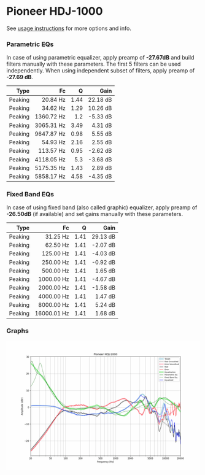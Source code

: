 # Pioneer HDJ-1000
See [usage instructions](https://github.com/jaakkopasanen/AutoEq#usage) for more options and info.

### Parametric EQs
In case of using parametric equalizer, apply preamp of **-27.67dB** and build filters manually
with these parameters. The first 5 filters can be used independently.
When using independent subset of filters, apply preamp of **-27.69 dB**.

| Type    | Fc         |    Q | Gain     |
|--------:|-----------:|-----:|---------:|
| Peaking | 20.84 Hz   | 1.44 | 22.18 dB |
| Peaking | 34.62 Hz   | 1.29 | 10.26 dB |
| Peaking | 1360.72 Hz | 1.2  | -5.33 dB |
| Peaking | 3065.31 Hz | 3.49 | 4.31 dB  |
| Peaking | 9647.87 Hz | 0.98 | 5.55 dB  |
| Peaking | 54.93 Hz   | 2.16 | 2.55 dB  |
| Peaking | 113.57 Hz  | 0.95 | -2.62 dB |
| Peaking | 4118.05 Hz | 5.3  | -3.68 dB |
| Peaking | 5175.35 Hz | 1.43 | 2.89 dB  |
| Peaking | 5858.17 Hz | 4.58 | -4.35 dB |

### Fixed Band EQs
In case of using fixed band (also called graphic) equalizer, apply preamp of **-26.50dB**
(if available) and set gains manually with these parameters.

| Type    | Fc          |    Q | Gain     |
|--------:|------------:|-----:|---------:|
| Peaking | 31.25 Hz    | 1.41 | 29.13 dB |
| Peaking | 62.50 Hz    | 1.41 | -2.07 dB |
| Peaking | 125.00 Hz   | 1.41 | -4.03 dB |
| Peaking | 250.00 Hz   | 1.41 | -0.92 dB |
| Peaking | 500.00 Hz   | 1.41 | 1.65 dB  |
| Peaking | 1000.00 Hz  | 1.41 | -4.67 dB |
| Peaking | 2000.00 Hz  | 1.41 | -1.58 dB |
| Peaking | 4000.00 Hz  | 1.41 | 1.47 dB  |
| Peaking | 8000.00 Hz  | 1.41 | 5.24 dB  |
| Peaking | 16000.01 Hz | 1.41 | 1.68 dB  |

### Graphs
![](./Pioneer%20HDJ-1000.png)